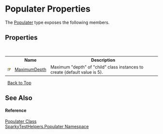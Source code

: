 # Populater Properties
 

The <a href="T_SparkyTestHelpers_Populater_Populater.md">Populater</a> type exposes the following members.


## Properties
&nbsp;<table><tr><th></th><th>Name</th><th>Description</th></tr><tr><td>![Public property](media/pubproperty.gif "Public property")</td><td><a href="P_SparkyTestHelpers_Populater_Populater_MaximumDepth.md">MaximumDepth</a></td><td>
Maximum "depth" of "child" class instances to create (default value is 5).</td></tr></table>&nbsp;
<a href="#populater-properties.md">Back to Top</a>

## See Also


#### Reference
<a href="T_SparkyTestHelpers_Populater_Populater.md">Populater Class</a><br /><a href="N_SparkyTestHelpers_Populater.md">SparkyTestHelpers.Populater Namespace</a><br />